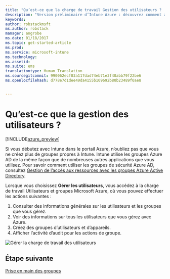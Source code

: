 ```yaml
---
title: "Qu’est-ce que la charge de travail Gestion des utilisateurs ? | Version préliminaire d’Intune Azure | Microsoft Docs"
description: "Version préliminaire d’Intune Azure : découvrez comment afficher et gérer les utilisateurs à l’aide de Microsoft Intune et Azure."
keywords: 
author: robstackmsft
ms.author: robstack
manager: angrobe
ms.date: 01/18/2017
ms.topic: get-started-article
ms.prod: 
ms.service: microsoft-intune
ms.technology: 
ms.assetid: 
ms.suite: ems
translationtype: Human Translation
ms.sourcegitcommit: 990062ecf03a117dad74eb71e3f40abb79f22be6
ms.openlocfilehash: d778e7d1dee49da4155b109692b80b23489f0ae8


---
```


# <a name="what-is-user-management"></a>Qu’est-ce que la gestion des utilisateurs ?


[!INCLUDE[azure_preview](../includes/azure_preview.md)]

Si vous débutez avec Intune dans le portail Azure, n’oubliez pas que vous ne créez plus de groupes propres à Intune. Intune utilise les groupes Azure AD de la même façon que de nombreuses autres applications que vous utilisez.
Pour savoir comment utiliser les groupes de sécurité Azure AD, consultez [Gestion de l’accès aux ressources avec les groupes Azure Active Directory](https://docs.microsoft.com/en-us/azure/active-directory/active-directory-manage-groups).

Lorsque vous choisissez **Gérer les utilisateurs**, vous accédez à la charge de travail Utilisateurs et groupes Microsoft Azure, où vous pouvez effectuer les actions suivantes :

1. Consulter des informations générales sur les utilisateurs et les groupes que vous gérez.
2. Voir des informations sur tous les utilisateurs que vous gérez avec Azure.
3. Créez des groupes d’utilisateurs et d’appareils.
4. Afficher l’activité d’audit pour les actions de groupe.

![Gérer la charge de travail des utilisateurs](./media/manage-users.png)


## <a name="next-step"></a>Étape suivante

[Prise en main des groupes](/intune-azure/manage-users/get-started-with-groups)



<!--HONumber=Feb17_HO1-->


